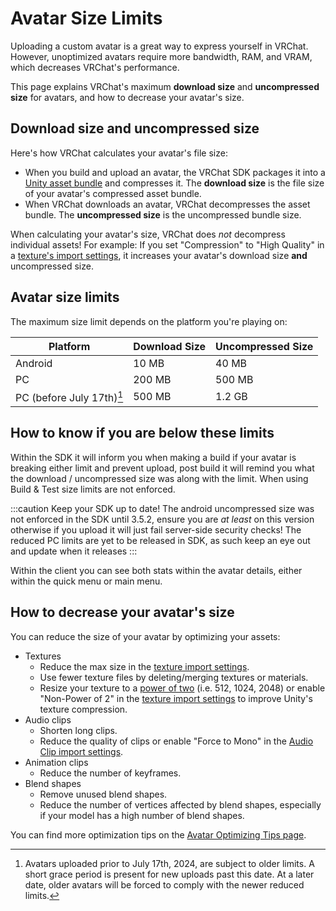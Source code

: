 
# Avatar Size Limits

Uploading a custom avatar is a great way to express yourself in VRChat. However, unoptimized avatars require more bandwidth, RAM, and VRAM, which decreases VRChat's performance.

This page explains VRChat's maximum **download size** and **uncompressed size** for avatars, and how to decrease your avatar's size.
## Download size and uncompressed size
Here's how VRChat calculates your avatar's file size:
- When you build and upload an avatar, the VRChat SDK packages it into a [Unity asset bundle](https://docs.unity3d.com/Manual/AssetBundlesIntro.html) and compresses it. The **download size** is the file size of your avatar's compressed asset bundle.
- When VRChat downloads an avatar, VRChat decompresses the asset bundle. The **uncompressed size** is the uncompressed bundle size.

When calculating your avatar's size, VRChat does _not_ decompress individual assets! For example: If you set "Compression" to "High Quality" in a [texture's import settings](https://docs.unity3d.com/Manual/class-TextureImporter.html), it increases your avatar's download size **and** uncompressed size.

## Avatar size limits
The maximum size limit depends on the platform you're playing on:

| Platform                | Download Size | Uncompressed Size |
| ----------------------- | ------------- | ----------------- |
| Android                 | 10 MB         | 40 MB             |
| PC      | 200 MB        | 500 MB            |
| PC (before July 17th)[^1]     | 500 MB        | 1.2 GB            |

[^1]: Avatars uploaded prior to July 17th, 2024, are subject to older limits. A short grace period is present for new uploads past this date. At a later date, older avatars will be forced to comply with the newer reduced limits.

## How to know if you are below these limits
Within the SDK it will inform you when making a build if your avatar is breaking either limit and prevent upload, post build it will remind you what the download / uncompressed size was along with the limit. When using Build & Test size limits are not enforced.

:::caution Keep your SDK up to date!
The android uncompressed size was not enforced in the SDK until 3.5.2, ensure you are _at least_ on this version otherwise if you upload it will just fail server-side security checks! The reduced PC limits are yet to be released in SDK, as such keep an eye out and update when it releases
:::

Within the client you can see both stats within the avatar details, either within the quick menu or main menu.

## How to decrease your avatar's size
You can reduce the size of your avatar by optimizing your assets:
- Textures
  - Reduce the max size in the [texture import settings](https://docs.unity3d.com/Manual/class-TextureImporter.html).
  - Use fewer texture files by deleting/merging textures or materials.
  - Resize your texture to a [power of two](https://en.wikipedia.org/wiki/Power_of_two) (i.e. 512, 1024, 2048) or enable "Non-Power of 2" in the [texture import settings](https://docs.unity3d.com/Manual/class-TextureImporter.html) to improve Unity's texture compression.
- Audio clips
  - Shorten long clips.
  - Reduce the quality of clips or enable "Force to Mono" in the [Audio Clip import settings](https://docs.unity3d.com/Manual/class-AudioClip.html).
- Animation clips
  - Reduce the number of keyframes.
- Blend shapes
  - Remove unused blend shapes.
  - Reduce the number of vertices affected by blend shapes, especially if your model has a high number of blend shapes.

You can find more optimization tips on the [Avatar Optimizing Tips page](/avatars/avatar-optimizing-tips).
